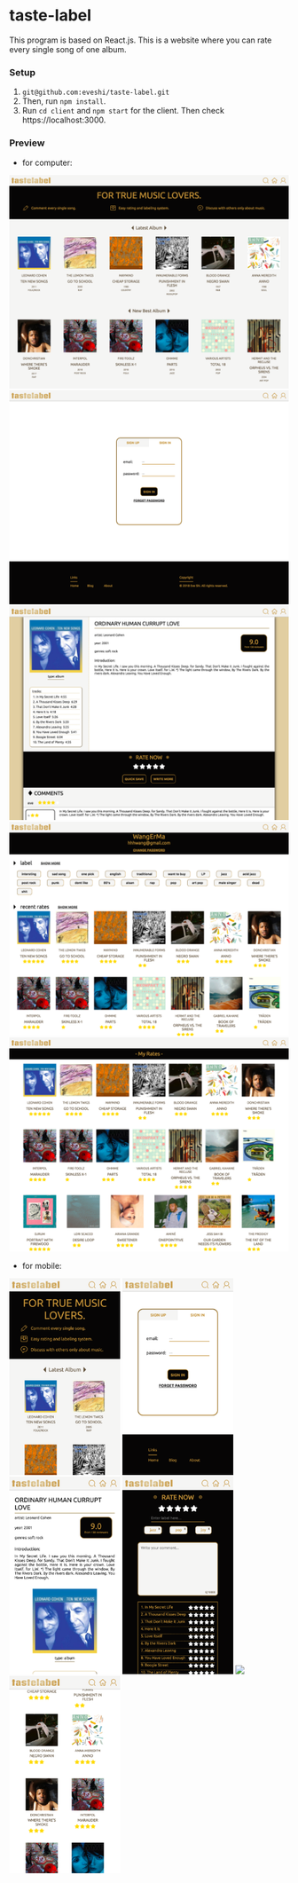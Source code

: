 # taste-label
This program is based on React.js. This is a website where you can rate every single song of one album. 

### Setup
1. `git@github.com:eveshi/taste-label.git`
2. Then, run `npm install`.
3. Run `cd client` and `npm start` for the client. Then check https://localhost:3000.

### Preview

- for computer:

<img src="https://raw.githubusercontent.com/eveshi/taste-label/master/README_IMAGE/com_home.png">
<img src="https://raw.githubusercontent.com/eveshi/taste-label/master/README_IMAGE/com_sign.png">
<img src="https://raw.githubusercontent.com/eveshi/taste-label/master/README_IMAGE/com_album_comment.png">
<img src="https://raw.githubusercontent.com/eveshi/taste-label/master/README_IMAGE/com_user.png">
<img src="https://raw.githubusercontent.com/eveshi/taste-label/master/README_IMAGE/com_rates.png">


- for mobile: 

<img width="200" src="https://raw.githubusercontent.com/eveshi/taste-label/master/README_IMAGE/mobile_home.png"> <img width="200" src="https://raw.githubusercontent.com/eveshi/taste-label/master/README_IMAGE/mobile_sign.png"> <img width="200" src="https://raw.githubusercontent.com/eveshi/taste-label/master/README_IMAGE/mobile_album.png">
<img width="200" src="https://raw.githubusercontent.com/eveshi/taste-label/master/README_IMAGE/mobile_rate.png"> <img width="200" src="https://raw.githubusercontent.com/eveshi/taste-label/master/README_IMAGE/mobile_user.png"> <img width="200" src="https://raw.githubusercontent.com/eveshi/taste-label/master/README_IMAGE/mobile_rates.png">


